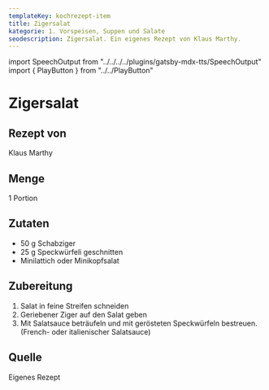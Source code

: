 ```yaml
---
templateKey: kochrezept-item
title: Zigersalat
kategorie: 1. Vorspeisen, Suppen und Salate
seodescription: Zigersalat. Ein eigenes Rezept von Klaus Marthy.
---
```

import SpeechOutput from "../../../../plugins/gatsby-mdx-tts/SpeechOutput"
import { PlayButton } from "../../PlayButton"

<SpeechOutput id="kochrezept-klaus-marthy-zigersalat" customPlayButton={PlayButton}>

# Zigersalat

## Rezept von

Klaus Marthy

## Menge

1 Portion


## Zutaten

* 50 g Schabziger
* 25 g Speckwürfeli geschnitten 
* Minilattich oder Minikopfsalat

## Zubereitung

1. Salat in feine Streifen schneiden  
2. Geriebener Ziger auf den Salat geben 
3. Mit Salatsauce beträufeln und mit gerösteten Speckwürfeln bestreuen. 
(French- oder italienischer Salatsauce) 

## Quelle

Eigenes Rezept
</SpeechOutput>
